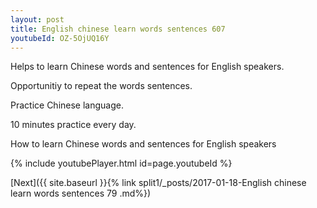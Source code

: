 ```yaml
---
layout: post
title: English chinese learn words sentences 607 
youtubeId: OZ-5OjUQ16Y
---
```

 
 
Helps to learn Chinese words and sentences for English speakers.

Opportunitiy to repeat the words sentences. 

Practice Chinese language. 
 
10 minutes practice every day. 
 
How to learn Chinese words and sentences for English speakers 
 
{% include youtubePlayer.html id=page.youtubeId %}
 
 
[Next]({{ site.baseurl }}{% link  split1/_posts/2017-01-18-English chinese learn words sentences 79 .md%})
 
